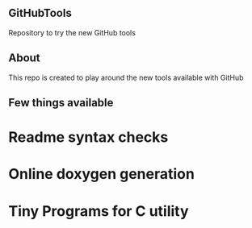 ## GitHubTools
Repository to try the new GitHub tools

## About
This repo is created to play around the new tools available with GitHub

## Few things available
# Readme syntax checks
# Online doxygen generation
# Tiny Programs for C utility
